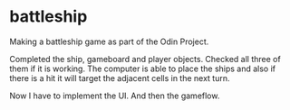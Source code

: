 # battleship
Making a battleship game as part of the Odin Project.

Completed the ship, gameboard and player objects.
Checked all three of them if it is working.
The computer is able to place the ships and also if there is a hit it will target the adjacent cells in the next turn.

Now I have to implement the UI. And then the gameflow.
